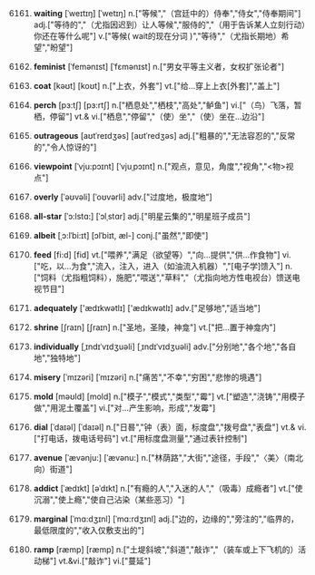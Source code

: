 6161. **waiting**
[ˈweɪtɪŋ]  [ˈwetɪŋ]
n.["等候","（宫廷中的）侍奉","侍女","侍奉期间"]  adj.["等待的","（尤指因迟到）让人等候","服侍的","（用于告诉某人立刻行动）你还在等什么呢"]  v.["等候( wait的现在分词 )","等待","（尤指长期地）希望","盼望"]  

6162. **feminist**
[ˈfemənɪst]  [ˈfɛmənɪst]
n.["男女平等主义者，女权扩张论者"]  

6163. **coat**
[kəʊt]  [koʊt]
n.["上衣，外套"]  vt.["给…穿上上衣[外套]","盖上"]  

6164. **perch**
[pɜ:tʃ]  [pɜ:rtʃ]
n.["栖息处","栖枝","高处","鲈鱼"]  vi.["（鸟）飞落，暂栖，停留"]  vt.& vi.["栖息","停留","（使）坐","（使）坐在…边沿"]  

6165. **outrageous**
[aʊtˈreɪdʒəs]  [aʊtˈredʒəs]
adj.["粗暴的","无法容忍的","反常的","令人惊讶的"]  

6166. **viewpoint**
[ˈvju:pɔɪnt]  [ˈvjuˌpɔɪnt]
n.["观点，意见，角度","视角","<物>视点"]  

6167. **overly**
[ˈəʊvəli]  [ˈoʊvərli]
adv.["过度地，极度地"]  

6168. **all-star**
[ˈɔ:lstɑ:]  [ˈɔlˌstɑr]
adj.["明星云集的","明星班子成员"]  

6169. **albeit**
[ˌɔ:lˈbi:ɪt]  [ɔlˈbiɪt, æl-]
conj.["虽然","即使"]  

6170. **feed**
[fi:d]  [fid]
vt.["喂养","满足（欲望等）","向…提供","供…作食物"]  vi.["吃，以…为食","流入，注入，进入（如油流入机器）","[电子学]馈入"]  n.["饲料（尤指粗饲料），施肥","喂送","草料","（尤指向地方性电视台）馈送电视节目"]  

6171. **adequately**
['ædɪkwətlɪ]  ['ædɪkwətlɪ]
adv.["足够地","适当地"]  

6172. **shrine**
[ʃraɪn]  [ʃraɪn]
n.["圣地，圣陵，神龛"]  vt.["把…置于神龛内"]  

6173. **individually**
[ˌɪndɪˈvɪdʒuəli]  [ˌɪndɪˈvɪdʒuəli]
adv.["分别地","各个地","各自地","独特地"]  

6174. **misery**
[ˈmɪzəri]  [ˈmɪzəri]
n.["痛苦","不幸","穷困","悲惨的境遇"]  

6175. **mold**
[məʊld]  [mold]
n.["模子","模式","类型","霉"]  vt.["塑造","浇铸","用模子做","用泥土覆盖"]  vi.["对…产生影响，形成","发霉"]  

6176. **dial**
[ˈdaɪəl]  [ˈdaɪəl]
n.["日晷","钟（表）面，标度盘","拨号盘","表盘"]  vt.& vi.["打电话，拨电话号码"]  vt.["用标度盘测量","通过表针控制"]  

6177. **avenue**
[ˈævənju:]  [ˈævənu:]
n.["林荫路","大街","途径，手段","〈美〉（南北向）街道"]  

6178. **addict**
[ˈædɪkt]  [əˈdɪkt]
n.["有瘾的人","入迷的人","（吸毒）成瘾者"]  vt.["使沉溺","使上瘾","使自己沾染（某些恶习）"]  

6179. **marginal**
[ˈmɑ:dʒɪnl]  [ˈmɑ:rdʒɪnl]
adj.["边的，边缘的","旁注的","临界的，最低限度的","收入仅敷支出的"]  

6180. **ramp**
[ræmp]  [ræmp]
n.["土堤斜坡","斜道","敲诈","（装车或上下飞机的）活动梯"]  vt.&vi.["敲诈"]  vi.["蔓延"]  

